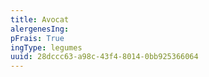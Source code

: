 ```yaml
---
title: Avocat
alergenesIng:
pFrais: True
ingType: legumes
uuid: 28dccc63-a98c-43f4-8014-0bb925366064
---
```


